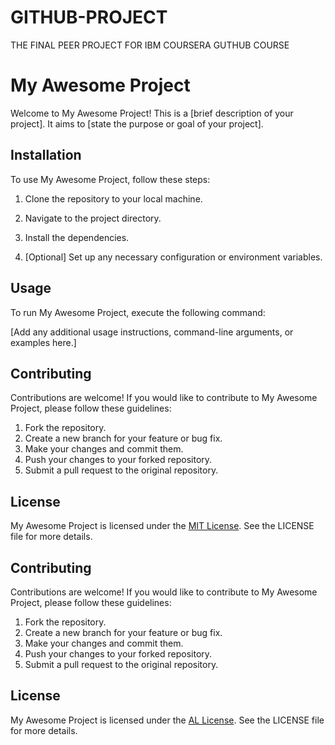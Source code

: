 # GITHUB-PROJECT
THE FINAL PEER PROJECT FOR IBM COURSERA GUTHUB COURSE
# My Awesome Project

Welcome to My Awesome Project! This is a [brief description of your project]. It aims to [state the purpose or goal of your project].

## Installation

To use My Awesome Project, follow these steps:

1. Clone the repository to your local machine.

2. Navigate to the project directory.

3. Install the dependencies.

4. [Optional] Set up any necessary configuration or environment variables.

## Usage

To run My Awesome Project, execute the following command:


[Add any additional usage instructions, command-line arguments, or examples here.]

## Contributing

Contributions are welcome! If you would like to contribute to My Awesome Project, please follow these guidelines:

1. Fork the repository.
2. Create a new branch for your feature or bug fix.
3. Make your changes and commit them.
4. Push your changes to your forked repository.
5. Submit a pull request to the original repository.

## License

My Awesome Project is licensed under the [MIT License](./LICENSE). See the LICENSE file for more details.

## Contributing

Contributions are welcome! If you would like to contribute to My Awesome Project, please follow these guidelines:

1. Fork the repository.
2. Create a new branch for your feature or bug fix.
3. Make your changes and commit them.
4. Push your changes to your forked repository.
5. Submit a pull request to the original repository.


## License

My Awesome Project is licensed under the [AL License](./LICENSE). See the LICENSE file for more details.


